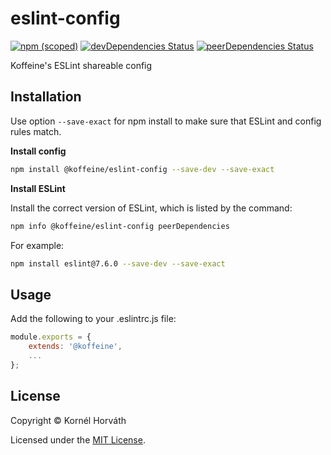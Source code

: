 # eslint-config

[![npm (scoped)](https://img.shields.io/npm/v/@koffeine/eslint-config)](https://www.npmjs.com/package/@koffeine/eslint-config)
[![devDependencies Status](https://david-dm.org/koffeine/eslint-config/dev-status.svg)](https://david-dm.org/koffeine/eslint-config?type=dev)
[![peerDependencies Status](https://david-dm.org/koffeine/eslint-config/peer-status.svg)](https://david-dm.org/koffeine/eslint-config?type=peer)

Koffeine's ESLint shareable config

## Installation

Use option `--save-exact` for npm install to make sure that ESLint and config rules match.

__Install config__

```sh
npm install @koffeine/eslint-config --save-dev --save-exact
```

__Install ESLint__

Install the correct version of ESLint, which is listed by the command:

```sh
npm info @koffeine/eslint-config peerDependencies
```

For example:

```sh
npm install eslint@7.6.0 --save-dev --save-exact
```

## Usage

Add the following to your .eslintrc.js file:

```js
module.exports = {
	extends: '@koffeine',
	...
};
```

## License

Copyright © Kornél Horváth

Licensed under the [MIT License](https://raw.githubusercontent.com/koffeine/eslint-config/master/LICENSE).